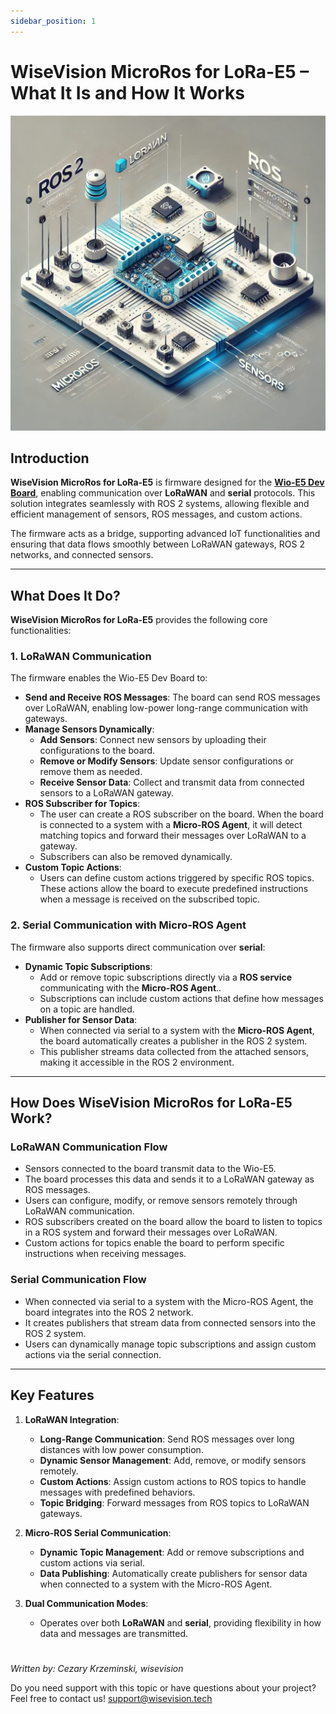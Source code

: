 ```yaml
---
sidebar_position: 1
---
```

# WiseVision MicroRos for LoRa-E5 – What It Is and How It Works
![WiseVisiona MicroRos for LoRa-E5](asset/wisevision_microros_for_lora_e5.jpg)
## Introduction
**WiseVision MicroRos for LoRa-E5** is firmware designed for the [**Wio-E5 Dev Board**](https://wiki.seeedstudio.com/LoRa_E5_Dev_Board/), enabling communication over **LoRaWAN** and **serial** protocols. This solution integrates seamlessly with ROS 2 systems, allowing flexible and efficient management of sensors, ROS messages, and custom actions.

The firmware acts as a bridge, supporting advanced IoT functionalities and ensuring that data flows smoothly between LoRaWAN gateways, ROS 2 networks, and connected sensors.

---

## What Does It Do?

**WiseVision MicroRos for LoRa-E5** provides the following core functionalities:

### 1. LoRaWAN Communication
The firmware enables the Wio-E5 Dev Board to:
- **Send and Receive ROS Messages**: The board can send ROS messages over LoRaWAN, enabling low-power long-range communication with gateways.
- **Manage Sensors Dynamically**:
  - **Add Sensors**: Connect new sensors by uploading their configurations to the board.
  - **Remove or Modify Sensors**: Update sensor configurations or remove them as needed.
  - **Receive Sensor Data**: Collect and transmit data from connected sensors to a LoRaWAN gateway.
- **ROS Subscriber for Topics**:
  - The user can create a ROS subscriber on the board. When the board is connected to a system with a **Micro-ROS Agent**, it will detect matching topics and forward their messages over LoRaWAN to a gateway.
  - Subscribers can also be removed dynamically.
- **Custom Topic Actions**:
  - Users can define custom actions triggered by specific ROS topics. These actions allow the board to execute predefined instructions when a message is received on the subscribed topic.

### 2. Serial Communication with Micro-ROS Agent
The firmware also supports direct communication over **serial**:
- **Dynamic Topic Subscriptions**:
  - Add or remove topic subscriptions directly via a **ROS service** communicating with the **Micro-ROS Agent**..
  - Subscriptions can include custom actions that define how messages on a topic are handled.
- **Publisher for Sensor Data**:
  - When connected via serial to a system with the **Micro-ROS Agent**, the board automatically creates a publisher in the ROS 2 system.
  - This publisher streams data collected from the attached sensors, making it accessible in the ROS 2 environment.

---

## How Does WiseVision MicroRos for LoRa-E5 Work?

### LoRaWAN Communication Flow
- Sensors connected to the board transmit data to the Wio-E5.
- The board processes this data and sends it to a LoRaWAN gateway as ROS messages.
- Users can configure, modify, or remove sensors remotely through LoRaWAN communication.
- ROS subscribers created on the board allow the board to listen to topics in a ROS system and forward their messages over LoRaWAN.
- Custom actions for topics enable the board to perform specific instructions when receiving messages.

### Serial Communication Flow
- When connected via serial to a system with the Micro-ROS Agent, the board integrates into the ROS 2 network.
- It creates publishers that stream data from connected sensors into the ROS 2 system.
- Users can dynamically manage topic subscriptions and assign custom actions via the serial connection.

---

## Key Features

1. **LoRaWAN Integration**:
   - **Long-Range Communication**: Send ROS messages over long distances with low power consumption.
   - **Dynamic Sensor Management**: Add, remove, or modify sensors remotely.
   - **Custom Actions**: Assign custom actions to ROS topics to handle messages with predefined behaviors.
   - **Topic Bridging**: Forward messages from ROS topics to LoRaWAN gateways.

2. **Micro-ROS Serial Communication**:
   - **Dynamic Topic Management**: Add or remove subscriptions and custom actions via serial.
   - **Data Publishing**: Automatically create publishers for sensor data when connected to a system with the Micro-ROS Agent.

3. **Dual Communication Modes**:
   - Operates over both **LoRaWAN** and **serial**, providing flexibility in how data and messages are transmitted.

#
_Written by: Cezary Krzeminski, wisevision_ 

Do you need support with this topic or have questions about your project? Feel free to contact us! [support@wisevision.tech](mailto:support@wisevision.tech)

